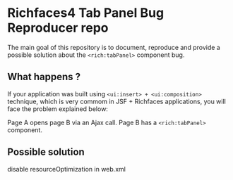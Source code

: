 # Richfaces4 Tab Panel Bug Reproducer repo

The main goal of this repository is to document, reproduce and provide a possible solution about the `<rich:tabPanel>` component bug.

## What happens ?

If your application was built using `<ui:insert> + <ui:composition>` technique, which is very commom in JSF + Richfaces applications, you will face the problem explained below:

Page A opens page B via an Ajax call. Page B has a `<rich:tabPanel>` component.

## Possible solution

disable resourceOptimization in web.xml
